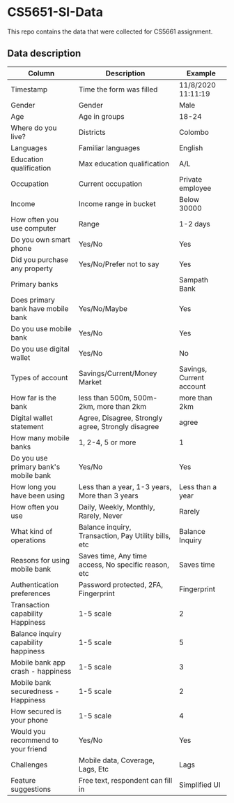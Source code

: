 # CS5651-SI-Data
This repo contains the data that were collected for CS5661 assignment. 

## Data description

| Column                                	| Description                                          	| Example                  	|
|---------------------------------------	|------------------------------------------------------	|--------------------------	|
| Timestamp                             	| Time the form was filled                             	| 11/8/2020 11:11:19       	|
| Gender                                	| Gender                                               	| Male                     	|
| Age                                   	| Age in groups                                        	| 18-24                    	|
| Where do you live?                    	| Districts                                            	| Colombo                  	|
| Languages                             	| Familiar languages                                   	| English                  	|
| Education qualification               	| Max education qualification                          	| A/L                      	|
| Occupation                            	| Current occupation                                   	| Private employee         	|
| Income                                	| Income range in bucket                               	| Below 30000              	|
| How often you use computer            	| Range                                                	| 1-2 days                 	|
| Do you own smart phone                	| Yes/No                                               	| Yes                      	|
| Did you purchase any property         	| Yes/No/Prefer not to say                             	| Yes                      	|
| Primary banks                         	|                                                      	| Sampath Bank             	|
| Does primary bank have mobile bank    	| Yes/No/Maybe                                         	| Yes                      	|
| Do you use mobile bank                	| Yes/No                                               	| Yes                      	|
| Do you use digital wallet             	| Yes/No                                               	| No                       	|
| Types of account                      	| Savings/Current/Money Market                         	| Savings, Current account 	|
| How far is the bank                   	| less than 500m, 500m-2km, more than 2km              	| more than 2km            	|
| Digital wallet statement              	| Agree, Disagree, Strongly agree, Strongly disagree   	| agree                    	|
| How many mobile banks                 	| 1, 2-4, 5 or more                                    	| 1                        	|
| Do you use primary bank's mobile bank 	| Yes/No                                               	| Yes                      	|
| How long you have been using          	| Less than a year, 1-3 years, More than 3 years       	| Less than a year         	|
| How often you use                     	| Daily, Weekly, Monthly, Rarely, Never                	| Rarely                   	|
| What kind of operations               	| Balance inquiry, Transaction, Pay Utility bills, etc 	| Balance Inquiry          	|
| Reasons for using mobile bank         	| Saves time, Any time access, No specific reason, etc 	| Saves time               	|
| Authentication preferences            	| Password protected, 2FA, Fingerprint                 	| Fingerprint              	|
| Transaction capability Happiness      	| 1-5 scale                                            	| 2                        	|
| Balance inquiry capability happiness  	| 1-5 scale                                            	| 5                        	|
| Mobile bank app crash - happiness     	| 1-5 scale                                            	| 3                        	|
| Mobile bank securedness - Happiness   	| 1-5 scale                                            	| 2                        	|
| How secured is your phone             	| 1-5 scale                                            	| 4                        	|
| Would you recommend to your friend    	| Yes/No                                               	| Yes                      	|
| Challenges                            	| Mobile data, Coverage, Lags, Etc                     	| Lags                     	|
| Feature suggestions                   	| Free text, respondent can fill in                    	| Simplified UI            	|
